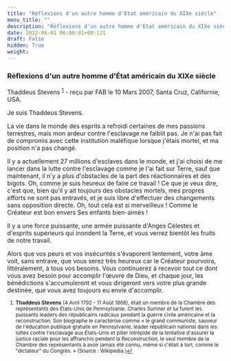 ```yaml
---
title: "Réflexions d'un autre homme d'État américain du XIXe siècle"
menu_title: ""
description: "Réflexions d'un autre homme d'État américain du XIXe siècle"
date: 2022-06-01 06:00:01+00:121
draft: False
hidden: True
weight:
---
```

### Réflexions d'un autre homme d'État américain du XIXe siècle

Thaddeus Stevens <sup id="a1">[1](#f1)</sup> - reçu par FAB le 10 Mars 2007, Santa Cruz, Californie, USA.

Je suis Thaddeus Stevens.

La vie dans le monde des esprits a refroidi certaines de mes passions terrestres, mais mon ardeur contre l'esclavage ne faiblit pas. Je n'ai pas fait de compromis avec cette institution maléfique lorsque j'étais mortel, et ma position n'a pas changé.

Il y a actuellement 27 millions d'esclaves dans le monde, et j'ai choisi de me lancer dans la lutte contre l'esclavage comme je l'ai fait sur Terre, sauf que maintenant, il n'y a plus d'obstacles de la part des réactionnaires et des bigots. Oh, comme je suis heureux de faire ce travail ! Ce que je veux dire, c'est que, bien qu'il y ait toujours des obstacles mortels, mes propres efforts ne sont pas entravés, et je suis libre d'effectuer des changements sans opposition directe. Oh, tout cela est si merveilleux ! Comme le Créateur est bon envers Ses enfants bien-aimés !

Il y a une force puissante, une armée puissante d'Anges Célestes et d'esprits supérieurs qui inondent la Terre, et vous verrez bientôt les fruits de notre travail.

Alors que vos peurs et vos insécurités s'évaporent lentement, votre âme voit, sans entrave, que vous serez très heureux car le Créateur pourvoira, littéralement, à tous vos besoins. Vous continuerez à recevoir tout ce dont vous avez besoin pour accomplir l'œuvre de Dieu, et chaque jour, les bénédictions s'accumuleront et vous dirigeront vers votre plus grande destinée, que vous avez toujours eu envie d'accomplir.
<small>

1. <large id="f1"> **Thaddeus Stevens** (4 Avril 1792 - 11 Août 1868), était un membre de la Chambre des représentants des États-Unis de Pennsylvanie. Charles Sumner et lui furent les puissants leaders des républicains radicaux pendant la guerre civile américaine et la reconstruction. Son biographe le caractérise comme « le grand communiste, sauveur de l'éducation publique gratuite en Pennsylvanie, leader républicain national dans les luttes contre l'esclavage aux États-Unis et pilier intrépide de la tentative d'assurer la justice raciale pour les affranchis pendant la Reconstruction, le seul membre de la Chambre des représentants à avoir jamais été connu, même si c'était à tort, comme le "dictateur" du Congrès. » (Source : Wikipedia.)[↩](#a1)
